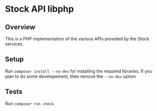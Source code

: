 # Stock API libphp

## Overview
This is a PHP implementation of the various APIs provided by the Stock services.

## Setup

Run `composer install --no-dev` for installing the required libraries.
If you plan to do some developement, then remove the `--no-dev` option

## Tests

Run `composer run check`
